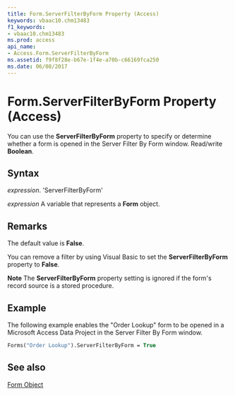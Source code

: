 ```yaml
---
title: Form.ServerFilterByForm Property (Access)
keywords: vbaac10.chm13483
f1_keywords:
- vbaac10.chm13483
ms.prod: access
api_name:
- Access.Form.ServerFilterByForm
ms.assetid: f9f8f28e-b67e-1f4e-a70b-c66169fca250
ms.date: 06/08/2017
---
```



# Form.ServerFilterByForm Property (Access)

You can use the  **ServerFilterByForm** property to specify or determine whether a form is opened in the Server Filter By Form window. Read/write **Boolean**.


## Syntax

 _expression_. 'ServerFilterByForm'

 _expression_ A variable that represents a **Form** object.


## Remarks

The default value is  **False**.

You can remove a filter by using Visual Basic to set the  **ServerFilterByForm** property to **False**.




 **Note**  The  **ServerFilterByForm** property setting is ignored if the form's record source is a stored procedure.


## Example

The following example enables the "Order Lookup" form to be opened in a Microsoft Access Data Project in the Server Filter By Form window.


```vb
Forms("Order Lookup").ServerFilterByForm = True
```


## See also


[Form Object](Access.Form.md)

